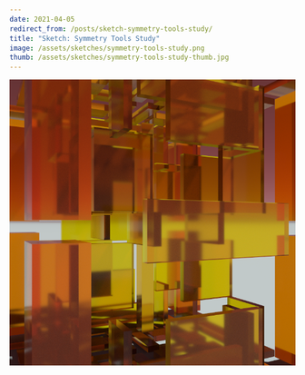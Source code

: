 ```yaml
---
date: 2021-04-05
redirect_from: /posts/sketch-symmetry-tools-study/
title: "Sketch: Symmetry Tools Study"
image: /assets/sketches/symmetry-tools-study.png
thumb: /assets/sketches/symmetry-tools-study-thumb.jpg
---
```


![](/assets/sketches/symmetry-tools-study.png)
